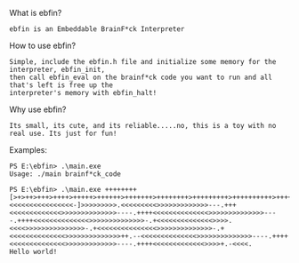 What is ebfin?

    ebfin is an Embeddable BrainF*ck Interpreter
    
How to use ebfin?

    Simple, include the ebfin.h file and initialize some memory for the interpreter, ebfin_init,
    then call ebfin_eval on the brainf*ck code you want to run and all that's left is free up the
    interpreter's memory with ebfin_halt!
    
Why use ebfin?

    Its small, its cute, and its reliable.....no, this is a toy with no real use. Its just for fun!

Examples:

    PS E:\ebfin> .\main.exe
    Usage: ./main brainf*ck_code
    
    PS E:\ebfin> .\main.exe ++++++++[>+>++>+++>++++>+++++>++++++>+++++++>++++++++>+++++++++>++++++++++>+++++++++++>++++++++++++>+++++++++++++>++++++++++++++>+++++++++++++++>++++++++++++++++<<<<<<<<<<<<<<<<-]>>>>>>>>>.<<<<<<<<<>>>>>>>>>>>>>---.+++<<<<<<<<<<<<<>>>>>>>>>>>>>>----.++++<<<<<<<<<<<<<<>>>>>>>>>>>>>>----.++++<<<<<<<<<<<<<<>>>>>>>>>>>>>>-.+<<<<<<<<<<<<<<>>>>.<<<<>>>>>>>>>>>>>>>-.+<<<<<<<<<<<<<<<>>>>>>>>>>>>>>-.+<<<<<<<<<<<<<<>>>>>>>>>>>>>>++.--<<<<<<<<<<<<<<>>>>>>>>>>>>>>----.++++<<<<<<<<<<<<<<>>>>>>>>>>>>>----.++++<<<<<<<<<<<<<>>>>+.-<<<<.                                                  
    Hello world!
    
